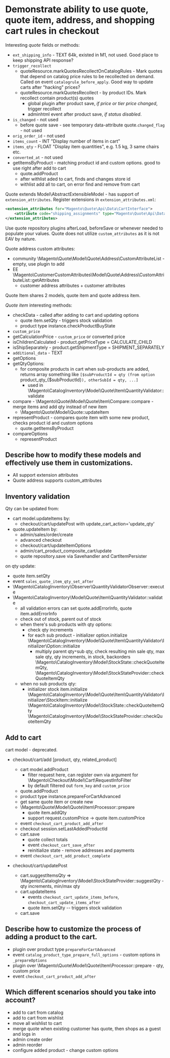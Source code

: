 #  Demonstrate ability to use quote, quote item, address, and shopping cart rules in checkout

Interesting *quote* fields or methods:
- `ext_shipping_info` - TEXT 64k, existed in M1, not used. Good place to keep shipping API response?
- `trigger_recollect`
    * quoteResource.markQuotesRecollectOnCatalogRules - Mark quotes that depend on catalog price rules
      to be recollected on demand. Called on event `catalogrule_before_apply`. Good way to update carts
      after "hacking" prices?
    * quoteResource.markQuotesRecollect - by product IDs. Mark recollect contain product(s) quotes
        + global plugin after product save, _if price or tier price changed_, trigger recollect
        + adminhtml event after product save, _if status disabled_.
- `is_changed` - not used
    * before quote save - see temporary data-attribute quote.`changed_flag` - not used
- `orig_order_id` -  not used
- `items_count` - INT "Display number of items in cart"
- `items_qty` - FLOAT "Display item quantities", e.g. 1.5 kg, 3 same chairs etc.
- `converted_at` - not used
- getItemsByProduct - matching product id and custom options. good to use right after add to cart
    + quote.addProduct
    + after withlist aded to cart, finds and changes store id
    + withlist add all to cart, on error find and remove from cart

Quote extends Model\AbstractExtensibleModel - has support of `extension_attributes`.
Register extensions in `extension_attributes.xml`:
```xml
<extension_attributes for="Magento\Quote\Api\Data\CartInterface">
    <attribute code="shipping_assignments" type="Magento\Quote\Api\Data\ShippingAssignmentInterface[]" />
</extension_attributes>
```
Use quote repository plugins afterLoad, beforeSave or whenever needed to populate your values.
Quote does not utilize `custom_attributes` as it is not EAV by nature.

Quote address custom attributes:
* community \Magento\Quote\Model\Quote\Address\CustomAttributeList - empty, use plugin to add
* EE \Magento\CustomerCustomAttributes\Model\Quote\Address\CustomAttributeList::getAttributes
    + customer address attributes + customer attributes

Quote Item shares 2 models, quote item and quote address item.

*Quote item* interesting methods:
- checkData - called after adding to cart and updating options
    * quote item.setQty - triggers stock validation
    * product type instance.checkProductBuyState
- `custom_price`
- getCalculationPrice - `custom_price` or converted price
- isChildrenCalculated - product.getPriceType = CALCULATE_CHILD
- isShipSeparately - product.getShipmentType = SHIPMENT_SEPARATELY
- `additional_data` - TEXT
- getOptions
- getQtyOptions:
    * for composite products in cart when sub-products are added, returns array something like
      `[$subProductId = qty (from option `product_qty_{$subProductId}`), otherSubId = qty, ...]`
        + used in \Magento\CatalogInventory\Model\Quote\Item\QuantityValidator::validate
- compare - \Magento\Quote\Model\Quote\Item\Compare::compare - merge items and add qty instead of new item
    + \Magento\Quote\Model\Quote::updateItem
- representProduct - compares quote item with some new product, checks product id and custom options
    + quote.getItemsByProduct
- compareOptions
    + representProduct

## Describe how to modify these models and effectively use them in customizations.
- All support extension attributes
- Quote address supports custom_attributes

## Inventory validation
Qty can be updated from:
- cart model.updateItems by:
    * checkout/cart/updatePost with update_cart_action='update_qty'
- quote.updateItem by:
    * admin/sales/order/create
    * advanced checkout
    * checkout/cart/updateItemOptions
    * admin/cart_product_composite_cart/update
    * quote repository.save via Savehandler and CartItemPersister

on qty update:
- quote item.setQty
- event `sales_quote_item_qty_set_after`
- \Magento\CatalogInventory\Observer\QuantityValidatorObserver::execute
- \Magento\CatalogInventory\Model\Quote\Item\QuantityValidator::validate
    * all validation errors can set quote.addErrorInfo, quote item.addErrorInfo
    * check out of stock, parent out of stock
    * when there's sub products with qty options:
        + check qty increments
        + for each sub product - initializer option.initialize
          \Magento\CatalogInventory\Model\Quote\Item\QuantityValidator\Initializer\Option::initialize
            - multiply parent qty`*`sub qty, check resulting min sale qty, max sale qty, qty increments, in stock, backorders
              \Magento\CatalogInventory\Model\StockState::checkQuoteItemQty,
              \Magento\CatalogInventory\Model\StockStateProvider::checkQuoteItemQty
    * when no sub products qty:
        + initializer stock item.initialize
          \Magento\CatalogInventory\Model\Quote\Item\QuantityValidator\Initializer\StockItem::initialize
          \Magento\CatalogInventory\Model\StockState::checkQuoteItemQty
          \Magento\CatalogInventory\Model\StockStateProvider::checkQuoteItemQty

## Add to cart
cart model - deprecated.

- checkout/cart/add [product, qty, related_product]
    * cart model.addProduct
        + filter request here, can register own via argument for \Magento\Checkout\Model\Cart\RequestInfoFilter
        + by default filtered out `form_key` and `custom_price`
    * quote.addProduct
    * product type instance.prepareForCartAdvanced
    * get same quote item or create new
    * \Magento\Quote\Model\Quote\Item\Processor::prepare
        + quote item.addQty
        + support request.customPrice -> quote item.customPrice
    * event `checkout_cart_product_add_after`
    * checkout session.setLastAddedProductId
    * cart.save
        + quote collect totals
        + event `checkout_cart_save_after`
        + reinitialize state - remove addresses and payments
    * event `checkout_cart_add_product_complete`

- checkout/cart/updatePost
    * cart.suggestItemsQty => \Magento\CatalogInventory\Model\StockStateProvider::suggestQty - qty increments, min/max qty
    * cart.updateItems
        + events `checkout_cart_update_items_before`, `checkout_cart_update_items_after`
        + quote item.setQty -- triggers stock validation
    * cart.save

## Describe how to customize the process of adding a product to the cart.
- plugin over product type `prepareForCartAdvanced`
- event `catalog_product_type_prepare_full_options` - custom options in `_prepareOptions`
- plugin over \Magento\Quote\Model\Quote\Item\Processor::prepare - qty, custom price
- event `checkout_cart_product_add_after`

## Which different scenarios should you take into account?
- add to cart from catalog
- add to cart from wishlist
- move all wishlist to cart
- merge quote when existing customer has quote, then shops as a guest and logs in
- admin create order
- admin reorder
- configure added product - change custom options
